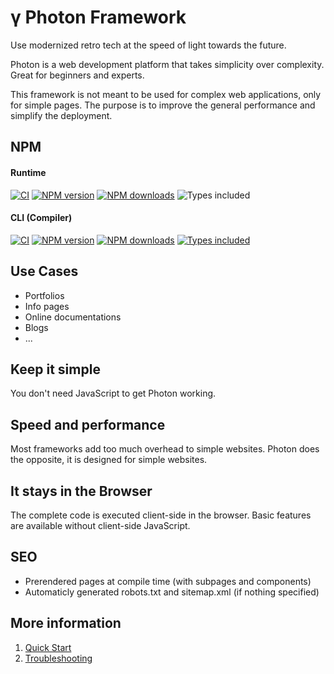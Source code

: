 # γ Photon Framework

Use modernized retro tech at the speed of light towards the future.

Photon is a web development platform that takes simplicity over complexity. Great for beginners and experts.

This framework is not meant to be used for complex web applications, only for simple pages. The purpose is to improve the general performance and simplify the deployment.

## NPM

#### Runtime

[![CI](https://github.com/photon-framework/runtime/actions/workflows/ci.yaml/badge.svg)](https://github.com/photon-framework/runtime/actions/workflows/ci.yaml)
[![NPM version](https://badgen.net/npm/v/photon-re)](https://npmjs.org/package/photon-re)
[![NPM downloads](https://badgen.net/npm/dt/photon-re)](https://npmjs.org/package/photon-re)
![Types included](https://badgen.net/npm/types/photon-re)

#### CLI (Compiler)

[![CI](https://github.com/photon-framework/cli/actions/workflows/ci.yaml/badge.svg)](https://github.com/photon-framework/cli/actions/workflows/ci.yaml)
[![NPM version](https://badgen.net/npm/v/photon-cli)](https://npmjs.org/package/photon-cli)
[![NPM downloads](https://badgen.net/npm/dt/photon-cli)](https://npmjs.org/package/photon-cli)
[![Types included](https://badgen.net/npm/types/photon-cli)](https://npmjs.org/package/photon-cli)

## Use Cases

- Portfolios
- Info pages
- Online documentations
- Blogs
- ...

## Keep it simple

You don't need JavaScript to get Photon working.

## Speed and performance

Most frameworks add too much overhead to simple websites.
Photon does the opposite, it is designed for simple websites.

## It stays in the Browser

The complete code is executed client-side in the browser.
Basic features are available without client-side JavaScript.

## SEO

- Prerendered pages at compile time (with subpages and components)
- Automaticly generated robots.txt and sitemap.xml (if nothing specified)

## More information

1. [Quick Start](https://photon-framework.github.io/quickstart)
1. [Troubleshooting](https://photon-framework.github.io/troubleshooting)
